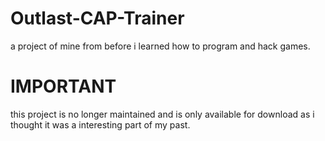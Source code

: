 # Outlast-CAP-Trainer
a project of mine from before i learned how to program and hack games.

# IMPORTANT
this project is no longer maintained and is only available for download as i thought it was a interesting part of my past.
